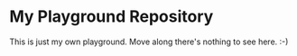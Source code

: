 My Playground Repository
========================

This is just my own playground. Move along there's nothing to see here. :-)
